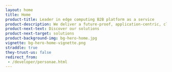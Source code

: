 ```yaml
---
layout: home
title: Home
product-title: Leader in edge computing B2B platform as a service
product-description: We deliver a future-proof, application-centric, cloud-neutral and hardware agnostic platform, as a Service.
product-next-text: Discover our solutions
product-next-target: solutions
product-background-img: bg-hero-home.jpg
vignette: bg-hero-home-vignette.png
straddle: true
they-trust-us: false
redirect_from:
 - /developer/personae.html
---
```

